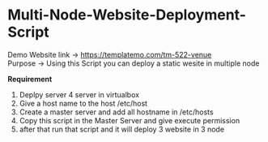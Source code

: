 # Multi-Node-Website-Deployment-Script
Demo Website link -> https://templatemo.com/tm-522-venue <br>
Purpose -> Using this Script you can deploy a static wesite in multiple node <br>

<B>Requirement</B>
1. Deplpy server 4 server in virtualbox<br>
2. Give a host name to the host /etc/host<br>
3. Create a master server and add all hostname in /etc/hosts<br>
4. Copy this script in the Master Server and give execute permission<br>
5. after that run that script and it will deploy 3 website in 3 node<br>
